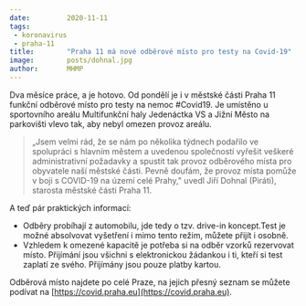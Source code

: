 ```yaml
---
date:         2020-11-11
tags:         
 - koronavirus
 - praha-11
title:        "Praha 11 má nové odběrové místo pro testy na Covid-19"
image: 	      posts/dohnal.jpg
author:       MHMP
---
```


Dva měsíce práce, a je hotovo. Od pondělí je i v městské části Praha 11 funkční odběrové místo pro testy na nemoc #Covid19. Je umístěno u sportovního areálu Multifunkční haly Jedenáctka VS a Jižní Město na parkovišti vlevo tak, aby nebyl omezen provoz areálu. 

> „Jsem velmi rád, že se nám po několika týdnech podařilo ve spolupráci s hlavním městem a uvedenou společností vyřešit veškeré administrativní požadavky a spustit tak provoz odběrového místa pro obyvatele naší městské části. Pevně doufám, že provoz místa pomůže v boji s COVID-19 na území celé Prahy," uvedl Jiří Dohnal (Piráti), starosta městské části Praha 11.

A teď pár praktických informací: 

* Odběry probíhají z automobilu, jde tedy o tzv. drive-in koncept.Test je možné absolvovat vyšetření i mimo tento režim, můžete přijít i osobně.
* Vzhledem k omezené kapacitě je potřeba si na odběr vzorků rezervovat místo. Přijímání jsou všichni s elektronickou žádankou i ti, kteří si test zaplatí ze svého. Přijímány jsou pouze platby kartou. 

Odběrová místo najdete po celé Praze, na jejich přesný seznam se můžete podívat na [https://covid.praha.eu](https://covid.praha.eu).

